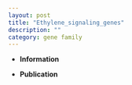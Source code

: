 ```yaml
---
layout: post
title: "Ethylene_signaling_genes"
description: ""
category: gene family
---
```


* **Information**  

* **Publication**  


